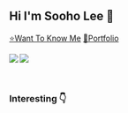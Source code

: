 ## Hi I'm Sooho Lee 👋

[⭐Want To Know Me](https://resume.sooho.info/)
[🌠Portfolio](https://agsooho0303.notion.site/Portfolio-02549d529771407bb5ee7995f362a4b0?pvs=4)

<p><img align="left" src=https://github-readme-stats.vercel.app/api?username=angelSooho&show_icons=true&theme=merko)/></p>
<p><img align="center" src=https://github-readme-stats.vercel.app/api/top-langs/?username=angelSooho&layout=compact&theme=merko)/></p>
<br/>

### Interesting 👇




